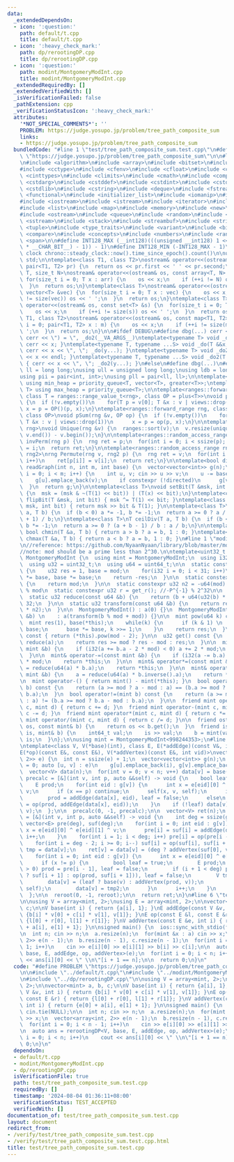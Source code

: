 ```yaml
---
data:
  _extendedDependsOn:
  - icon: ':question:'
    path: default/t.cpp
    title: default/t.cpp
  - icon: ':heavy_check_mark:'
    path: dp/rerootingDP.cpp
    title: dp/rerootingDP.cpp
  - icon: ':question:'
    path: modint/MontgomeryModInt.cpp
    title: modint/MontgomeryModInt.cpp
  _extendedRequiredBy: []
  _extendedVerifiedWith: []
  _isVerificationFailed: false
  _pathExtension: cpp
  _verificationStatusIcon: ':heavy_check_mark:'
  attributes:
    '*NOT_SPECIAL_COMMENTS*': ''
    PROBLEM: https://judge.yosupo.jp/problem/tree_path_composite_sum
    links:
    - https://judge.yosupo.jp/problem/tree_path_composite_sum
  bundledCode: "#line 1 \"test/tree_path_composite_sum.test.cpp\"\n#define PROBLEM\
    \ \"https://judge.yosupo.jp/problem/tree_path_composite_sum\"\n\n#line 1 \"default/t.cpp\"\
    \n#include <algorithm>\n#include <array>\n#include <bitset>\n#include <cassert>\n\
    #include <cctype>\n#include <cfenv>\n#include <cfloat>\n#include <chrono>\n#include\
    \ <cinttypes>\n#include <climits>\n#include <cmath>\n#include <complex>\n#include\
    \ <cstdarg>\n#include <cstddef>\n#include <cstdint>\n#include <cstdio>\n#include\
    \ <cstdlib>\n#include <cstring>\n#include <deque>\n#include <fstream>\n#include\
    \ <functional>\n#include <initializer_list>\n#include <iomanip>\n#include <ios>\n\
    #include <iostream>\n#include <istream>\n#include <iterator>\n#include <limits>\n\
    #include <list>\n#include <map>\n#include <memory>\n#include <new>\n#include <numeric>\n\
    #include <ostream>\n#include <queue>\n#include <random>\n#include <set>\n#include\
    \ <sstream>\n#include <stack>\n#include <streambuf>\n#include <string>\n#include\
    \ <tuple>\n#include <type_traits>\n#include <variant>\n#include <bit>\n#include\
    \ <compare>\n#include <concepts>\n#include <numbers>\n#include <ranges>\n#include\
    \ <span>\n\n#define INT128_MAX (__int128)(((unsigned __int128) 1 << ((sizeof(__int128)\
    \ * __CHAR_BIT__) - 1)) - 1)\n#define INT128_MIN (-INT128_MAX - 1)\n\n#define\
    \ clock chrono::steady_clock::now().time_since_epoch().count()\n\nusing namespace\
    \ std;\n\ntemplate<class T1, class T2>\nostream& operator<<(ostream& os, const\
    \ pair<T1, T2> pr) {\n  return os << pr.first << ' ' << pr.second;\n}\ntemplate<class\
    \ T, size_t N>\nostream& operator<<(ostream& os, const array<T, N> &arr) {\n \
    \ for(size_t i = 0; T x : arr) {\n    os << x;\n    if (++i != N) os << ' ';\n\
    \  }\n  return os;\n}\ntemplate<class T>\nostream& operator<<(ostream& os, const\
    \ vector<T> &vec) {\n  for(size_t i = 0; T x : vec) {\n    os << x;\n    if (++i\
    \ != size(vec)) os << ' ';\n  }\n  return os;\n}\ntemplate<class T>\nostream&\
    \ operator<<(ostream& os, const set<T> &s) {\n  for(size_t i = 0; T x : s) {\n\
    \    os << x;\n    if (++i != size(s)) os << ' ';\n  }\n  return os;\n}\ntemplate<class\
    \ T1, class T2>\nostream& operator<<(ostream& os, const map<T1, T2> &m) {\n  for(size_t\
    \ i = 0; pair<T1, T2> x : m) {\n    os << x;\n    if (++i != size(m)) os << '\
    \ ';\n  }\n  return os;\n}\n\n#ifdef DEBUG\n#define dbg(...) cerr << '(', _do(#__VA_ARGS__),\
    \ cerr << \") = \", _do2(__VA_ARGS__)\ntemplate<typename T> void _do(T &&x) {\
    \ cerr << x; }\ntemplate<typename T, typename ...S> void _do(T &&x, S&&...y) {\
    \ cerr << x << \", \"; _do(y...); }\ntemplate<typename T> void _do2(T &&x) { cerr\
    \ << x << endl; }\ntemplate<typename T, typename ...S> void _do2(T &&x, S&&...y)\
    \ { cerr << x << \", \"; _do2(y...); }\n#else\n#define dbg(...)\n#endif\n\nusing\
    \ ll = long long;\nusing ull = unsigned long long;\nusing ldb = long double;\n\
    using pii = pair<int, int>;\nusing pll = pair<ll, ll>;\n\ntemplate<typename T>\
    \ using min_heap = priority_queue<T, vector<T>, greater<T>>;\ntemplate<typename\
    \ T> using max_heap = priority_queue<T>;\n\ntemplate<ranges::forward_range rng,\
    \ class T = ranges::range_value_t<rng>, class OP = plus<T>>\nvoid pSum(rng &v)\
    \ {\n  if (!v.empty())\n    for(T p = v[0]; T &x : v | views::drop(1))\n     \
    \ x = p = OP()(p, x);\n}\ntemplate<ranges::forward_range rng, class T = ranges::range_value_t<rng>,\
    \ class OP>\nvoid pSum(rng &v, OP op) {\n  if (!v.empty())\n    for(T p = v[0];\
    \ T &x : v | views::drop(1))\n      x = p = op(p, x);\n}\n\ntemplate<ranges::forward_range\
    \ rng>\nvoid Unique(rng &v) {\n  ranges::sort(v);\n  v.resize(unique(v.begin(),\
    \ v.end()) - v.begin());\n}\n\ntemplate<ranges::random_access_range rng>\nrng\
    \ invPerm(rng p) {\n  rng ret = p;\n  for(int i = 0; i < ssize(p); i++)\n    ret[p[i]]\
    \ = i;\n  return ret;\n}\n\ntemplate<ranges::random_access_range rng, ranges::random_access_range\
    \ rng2>\nrng Permute(rng v, rng2 p) {\n  rng ret = v;\n  for(int i = 0; i < ssize(p);\
    \ i++)\n    ret[p[i]] = v[i];\n  return ret;\n}\n\ntemplate<bool directed>\nvector<vector<int>>\
    \ readGraph(int n, int m, int base) {\n  vector<vector<int>> g(n);\n  for(int\
    \ i = 0; i < m; i++) {\n    int u, v; cin >> u >> v;\n    u -= base, v -= base;\n\
    \    g[u].emplace_back(v);\n    if constexpr (!directed)\n      g[v].emplace_back(u);\n\
    \  }\n  return g;\n}\n\ntemplate<class T>\nvoid setBit(T &msk, int bit, bool x)\
    \ {\n  msk = (msk & ~(T(1) << bit)) | (T(x) << bit);\n}\ntemplate<class T> void\
    \ flipBit(T &msk, int bit) { msk ^= T(1) << bit; }\ntemplate<class T> bool getBit(T\
    \ msk, int bit) { return msk >> bit & T(1); }\n\ntemplate<class T>\nT floorDiv(T\
    \ a, T b) {\n  if (b < 0) a *= -1, b *= -1;\n  return a >= 0 ? a / b : (a - b\
    \ + 1) / b;\n}\ntemplate<class T>\nT ceilDiv(T a, T b) {\n  if (b < 0) a *= -1,\
    \ b *= -1;\n  return a >= 0 ? (a + b - 1) / b : a / b;\n}\n\ntemplate<class T>\
    \ bool chmin(T &a, T b) { return a > b ? a = b, 1 : 0; }\ntemplate<class T> bool\
    \ chmax(T &a, T b) { return a < b ? a = b, 1 : 0; }\n#line 1 \"modint/MontgomeryModInt.cpp\"\
    \n//reference: https://github.com/NyaanNyaan/library/blob/master/modint/montgomery-modint.hpp#L10\n\
    //note: mod should be a prime less than 2^30.\n\ntemplate<uint32_t mod>\nstruct\
    \ MontgomeryModInt {\n  using mint = MontgomeryModInt;\n  using i32 = int32_t;\n\
    \  using u32 = uint32_t;\n  using u64 = uint64_t;\n\n  static constexpr u32 get_r()\
    \ {\n    u32 res = 1, base = mod;\n    for(i32 i = 0; i < 31; i++)\n      res\
    \ *= base, base *= base;\n    return -res;\n  }\n\n  static constexpr u32 get_mod()\
    \ {\n    return mod;\n  }\n\n  static constexpr u32 n2 = -u64(mod) % mod; //2^64\
    \ % mod\n  static constexpr u32 r = get_r(); //-P^{-1} % 2^32\n\n  u32 a;\n\n\
    \  static u32 reduce(const u64 &b) {\n    return (b + u64(u32(b) * r) * mod) >>\
    \ 32;\n  }\n\n  static u32 transform(const u64 &b) {\n    return reduce(u64(b)\
    \ * n2);\n  }\n\n  MontgomeryModInt() : a(0) {}\n  MontgomeryModInt(const int64_t\
    \ &b) \n    : a(transform(b % mod + mod)) {}\n\n  mint pow(u64 k) const {\n  \
    \  mint res(1), base(*this);\n    while(k) {\n      if (k & 1) \n        res *=\
    \ base;\n      base *= base, k >>= 1;\n    }\n    return res;\n  }\n\n  mint inverse()\
    \ const { return (*this).pow(mod - 2); }\n\n  u32 get() const {\n    u32 res =\
    \ reduce(a);\n    return res >= mod ? res - mod : res;\n  }\n\n  mint& operator+=(const\
    \ mint &b) {\n    if (i32(a += b.a - 2 * mod) < 0) a += 2 * mod;\n    return *this;\n\
    \  }\n\n  mint& operator-=(const mint &b) {\n    if (i32(a -= b.a) < 0) a += 2\
    \ * mod;\n    return *this;\n  }\n\n  mint& operator*=(const mint &b) {\n    a\
    \ = reduce(u64(a) * b.a);\n    return *this;\n  }\n\n  mint& operator/=(const\
    \ mint &b) {\n    a = reduce(u64(a) * b.inverse().a);\n    return *this;\n  }\n\
    \n  mint operator-() { return mint() - mint(*this); }\n  bool operator==(mint\
    \ b) const {\n    return (a >= mod ? a - mod : a) == (b.a >= mod ? b.a - mod :\
    \ b.a);\n  }\n  bool operator!=(mint b) const {\n    return (a >= mod ? a - mod\
    \ : a) != (b.a >= mod ? b.a - mod : b.a);\n  }\n\n  friend mint operator+(mint\
    \ c, mint d) { return c += d; }\n  friend mint operator-(mint c, mint d) { return\
    \ c -= d; }\n  friend mint operator*(mint c, mint d) { return c *= d; }\n  friend\
    \ mint operator/(mint c, mint d) { return c /= d; }\n\n  friend ostream& operator<<(ostream&\
    \ os, const mint& b) {\n    return os << b.get();\n  }\n  friend istream& operator>>(istream&\
    \ is, mint& b) {\n    int64_t val;\n    is >> val;\n    b = mint(val);\n    return\
    \ is;\n  }\n};\n\nusing mint = MontgomeryModInt<998244353>;\n#line 1 \"dp/rerootingDP.cpp\"\
    \ntemplate<class V, V(*base)(int), class E, E(*addEdge)(const V&, int eid),\n\
    E(*op)(const E&, const E&), V(*addVertex)(const E&, int vid)>\nvector<V> rerootingDP(vector<array<int,\
    \ 2>> e) {\n  int n = ssize(e) + 1;\n  vector<vector<int>> g(n);\n  for(int i\
    \ = 0; auto [u, v] : e)\n    g[u].emplace_back(i), g[v].emplace_back(i++);\n\n\
    \  vector<V> data(n);\n  for(int v = 0; v < n; v++) data[v] = base(v);\n  auto\
    \ precalc = [&](int v, int p, auto &&self) -> void {\n    bool leaf = true;\n\
    \    E prod;\n    for(int eid : g[v]) {\n      int x = e[eid][0] ^ e[eid][1] ^\
    \ v;\n      if (x == p) continue;\n      self(x, v, self);\n      if (leaf)\n\
    \        prod = addEdge(data[x], eid), leaf = false;\n      else\n        prod\
    \ = op(prod, addEdge(data[x], eid));\n    }\n    if (!leaf) data[v] = addVertex(prod,\
    \ v);\n  };\n\n  precalc(0, -1, precalc);\n\n  vector<V> ret(n);\n  auto reroot\
    \ = [&](int v, int p, auto &&self) -> void {\n    int deg = ssize(g[v]);\n   \
    \ vector<E> pre(deg), suf(deg);\n    for(int i = 0; int eid : g[v]) {\n      int\
    \ x = e[eid][0] ^ e[eid][1] ^ v;\n      pre[i] = suf[i] = addEdge(data[x], eid),\
    \ i++;\n    }\n    for(int i = 1; i < deg; i++) pre[i] = op(pre[i - 1], pre[i]);\n\
    \    for(int i = deg - 2; i >= 0; i--) suf[i] = op(suf[i], suf[i + 1]);\n    V\
    \ tmp = data[v];\n    ret[v] = data[v] = (deg ? addVertex(suf[0], v) : base(v));\n\
    \    for(int i = 0; int eid : g[v]) {\n      int x = e[eid][0] ^ e[eid][1] ^ v;\n\
    \      if (x != p) {\n        bool leaf = true;\n        E prod;\n        if (i\
    \ > 0) prod = pre[i - 1], leaf = false;\n        if (i + 1 < deg) prod = (leaf\
    \ ? suf[i + 1] : op(prod, suf[i + 1])), leaf = false;\n        V tmp2 = data[v];\n\
    \        data[v] = (leaf ? base(v) : addVertex(prod, v));\n        self(x, v,\
    \ self);\n        data[v] = tmp2;\n      }\n      i++;\n    }\n    data[v] = tmp;\n\
    \  };\n\n  reroot(0, -1, reroot);\n\n  return ret;\n}\n#line 6 \"test/tree_path_composite_sum.test.cpp\"\
    \n\nusing V = array<mint, 2>;\nusing E = array<mint, 2>;\n\nvector<mint> a, b,\
    \ c;\n\nV base(int i) { return {a[i], 1}; }\nE addEdge(const V &v, int i) { return\
    \ {b[i] * v[0] + c[i] * v[1], v[1]}; }\nE op(const E &l, const E &r) { return\
    \ {l[0] + r[0], l[1] + r[1]}; }\nV addVertex(const E &e, int i) { return {e[0]\
    \ + a[i], e[1] + 1}; }\n\nsigned main() {\n  ios::sync_with_stdio(false), cin.tie(NULL);\n\
    \n  int n; cin >> n;\n  a.resize(n);\n  for(mint &x : a) cin >> x;\n  vector<array<int,\
    \ 2>> e(n - 1);\n  b.resize(n - 1), c.resize(n - 1);\n  for(int i = 0; i < n -\
    \ 1; i++)\n    cin >> e[i][0] >> e[i][1] >> b[i] >> c[i];\n\n  auto ans = rerootingDP<V,\
    \ base, E, addEdge, op, addVertex>(e);\n  for(int i = 0; i < n; i++)\n    cout\
    \ << ans[i][0] << \" \\n\"[i + 1 == n];\n\n  return 0;\n}\n"
  code: "#define PROBLEM \"https://judge.yosupo.jp/problem/tree_path_composite_sum\"\
    \n\n#include \"../default/t.cpp\"\n#include \"../modint/MontgomeryModInt.cpp\"\
    \n#include \"../dp/rerootingDP.cpp\"\n\nusing V = array<mint, 2>;\nusing E = array<mint,\
    \ 2>;\n\nvector<mint> a, b, c;\n\nV base(int i) { return {a[i], 1}; }\nE addEdge(const\
    \ V &v, int i) { return {b[i] * v[0] + c[i] * v[1], v[1]}; }\nE op(const E &l,\
    \ const E &r) { return {l[0] + r[0], l[1] + r[1]}; }\nV addVertex(const E &e,\
    \ int i) { return {e[0] + a[i], e[1] + 1}; }\n\nsigned main() {\n  ios::sync_with_stdio(false),\
    \ cin.tie(NULL);\n\n  int n; cin >> n;\n  a.resize(n);\n  for(mint &x : a) cin\
    \ >> x;\n  vector<array<int, 2>> e(n - 1);\n  b.resize(n - 1), c.resize(n - 1);\n\
    \  for(int i = 0; i < n - 1; i++)\n    cin >> e[i][0] >> e[i][1] >> b[i] >> c[i];\n\
    \n  auto ans = rerootingDP<V, base, E, addEdge, op, addVertex>(e);\n  for(int\
    \ i = 0; i < n; i++)\n    cout << ans[i][0] << \" \\n\"[i + 1 == n];\n\n  return\
    \ 0;\n}\n"
  dependsOn:
  - default/t.cpp
  - modint/MontgomeryModInt.cpp
  - dp/rerootingDP.cpp
  isVerificationFile: true
  path: test/tree_path_composite_sum.test.cpp
  requiredBy: []
  timestamp: '2024-08-04 01:36:11+08:00'
  verificationStatus: TEST_ACCEPTED
  verifiedWith: []
documentation_of: test/tree_path_composite_sum.test.cpp
layout: document
redirect_from:
- /verify/test/tree_path_composite_sum.test.cpp
- /verify/test/tree_path_composite_sum.test.cpp.html
title: test/tree_path_composite_sum.test.cpp
---
```

